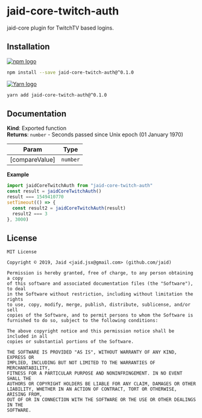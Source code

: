 # jaid-core-twitch-auth


jaid-core plugin for TwitchTV based logins.

## Installation
<a href='https://npmjs.com/package/jaid-core-twitch-auth'><img alt='npm logo' src='https://github.com/Jaid/action-readme/raw/master/images/base-assets/npm.png'/></a>
```bash
npm install --save jaid-core-twitch-auth@^0.1.0
```
<a href='https://yarnpkg.com/package/jaid-core-twitch-auth'><img alt='Yarn logo' src='https://github.com/Jaid/action-readme/raw/master/images/base-assets/yarn.png'/></a>
```bash
yarn add jaid-core-twitch-auth@^0.1.0
```



## Documentation
**Kind**: Exported function  
**Returns**: <code>number</code> - Seconds passed since Unix epoch (01 January 1970)  

| Param | Type |
| --- | --- |
| [compareValue] | <code>number</code> | 

**Example**  
```javascript
import jaidCoreTwitchAuth from "jaid-core-twitch-auth"
const result = jaidCoreTwitchAuth()
result === 1549410770
setTimeout(() => {
  const result2 = jaidCoreTwitchAuth(result)
  result2 === 3
}, 3000)
```


## License
```text
MIT License

Copyright © 2019, Jaid <jaid.jsx@gmail.com> (github.com/jaid)

Permission is hereby granted, free of charge, to any person obtaining a copy
of this software and associated documentation files (the "Software"), to deal
in the Software without restriction, including without limitation the rights
to use, copy, modify, merge, publish, distribute, sublicense, and/or sell
copies of the Software, and to permit persons to whom the Software is
furnished to do so, subject to the following conditions:

The above copyright notice and this permission notice shall be included in all
copies or substantial portions of the Software.

THE SOFTWARE IS PROVIDED "AS IS", WITHOUT WARRANTY OF ANY KIND, EXPRESS OR
IMPLIED, INCLUDING BUT NOT LIMITED TO THE WARRANTIES OF MERCHANTABILITY,
FITNESS FOR A PARTICULAR PURPOSE AND NONINFRINGEMENT. IN NO EVENT SHALL THE
AUTHORS OR COPYRIGHT HOLDERS BE LIABLE FOR ANY CLAIM, DAMAGES OR OTHER
LIABILITY, WHETHER IN AN ACTION OF CONTRACT, TORT OR OTHERWISE, ARISING FROM,
OUT OF OR IN CONNECTION WITH THE SOFTWARE OR THE USE OR OTHER DEALINGS IN THE
SOFTWARE.
```
